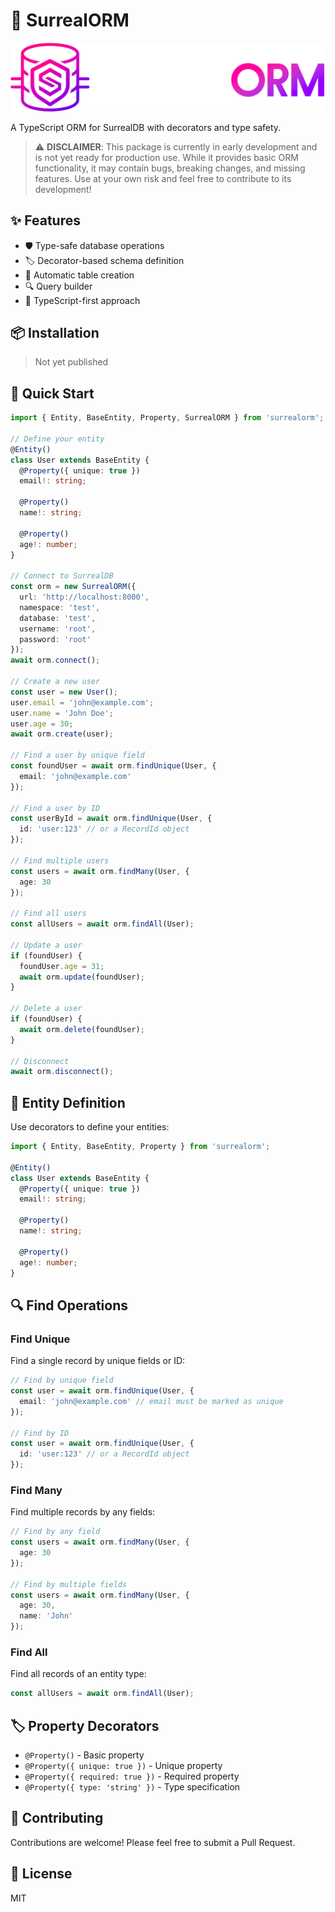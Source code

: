 # 🚀 SurrealORM

<div align="center">
  <img src="https://raw.githubusercontent.com/SurrealORM/orm/refs/heads/main/assets/surrealorm-full_white.png" alt="SurrealORM Logo" width="800"/>
</div>

A TypeScript ORM for SurrealDB with decorators and type safety.

> ⚠️ **DISCLAIMER**: This package is currently in early development and is not yet ready for production use. While it provides basic ORM functionality, it may contain bugs, breaking changes, and missing features. Use at your own risk and feel free to contribute to its development!

## ✨ Features

- 🛡️ Type-safe database operations
- 🏷️ Decorator-based schema definition
- 🔄 Automatic table creation
- 🔍 Query builder
- 📘 TypeScript-first approach

## 📦 Installation

> Not yet published

## 🚀 Quick Start

```typescript
import { Entity, BaseEntity, Property, SurrealORM } from 'surrealorm';

// Define your entity
@Entity()
class User extends BaseEntity {
  @Property({ unique: true })
  email!: string;

  @Property()
  name!: string;

  @Property()
  age!: number;
}

// Connect to SurrealDB
const orm = new SurrealORM({
  url: 'http://localhost:8000',
  namespace: 'test',
  database: 'test',
  username: 'root',
  password: 'root'
});
await orm.connect();

// Create a new user
const user = new User();
user.email = 'john@example.com';
user.name = 'John Doe';
user.age = 30;
await orm.create(user);

// Find a user by unique field
const foundUser = await orm.findUnique(User, {
  email: 'john@example.com'
});

// Find a user by ID
const userById = await orm.findUnique(User, {
  id: 'user:123' // or a RecordId object
});

// Find multiple users
const users = await orm.findMany(User, {
  age: 30
});

// Find all users
const allUsers = await orm.findAll(User);

// Update a user
if (foundUser) {
  foundUser.age = 31;
  await orm.update(foundUser);
}

// Delete a user
if (foundUser) {
  await orm.delete(foundUser);
}

// Disconnect
await orm.disconnect();
```

## 📝 Entity Definition

Use decorators to define your entities:

```typescript
import { Entity, BaseEntity, Property } from 'surrealorm';

@Entity()
class User extends BaseEntity {
  @Property({ unique: true })
  email!: string;

  @Property()
  name!: string;

  @Property()
  age!: number;
}
```

## 🔍 Find Operations

### Find Unique

Find a single record by unique fields or ID:

```typescript
// Find by unique field
const user = await orm.findUnique(User, {
  email: 'john@example.com' // email must be marked as unique
});

// Find by ID
const user = await orm.findUnique(User, {
  id: 'user:123' // or a RecordId object
});
```

### Find Many

Find multiple records by any fields:

```typescript
// Find by any field
const users = await orm.findMany(User, {
  age: 30
});

// Find by multiple fields
const users = await orm.findMany(User, {
  age: 30,
  name: 'John'
});
```

### Find All

Find all records of an entity type:

```typescript
const allUsers = await orm.findAll(User);
```

## 🏷️ Property Decorators

- `@Property()` - Basic property
- `@Property({ unique: true })` - Unique property
- `@Property({ required: true })` - Required property
- `@Property({ type: 'string' })` - Type specification

## 🤝 Contributing

Contributions are welcome! Please feel free to submit a Pull Request.

## 📄 License

MIT 